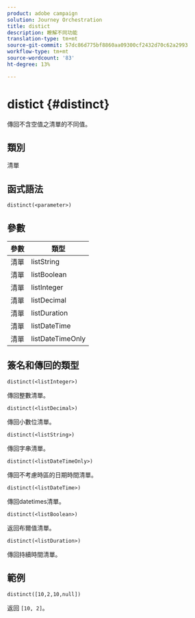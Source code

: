 ```yaml
---
product: adobe campaign
solution: Journey Orchestration
title: distict
description: 瞭解不同功能
translation-type: tm+mt
source-git-commit: 57dc86d775bf8860aa09300cf2432d70c62a2993
workflow-type: tm+mt
source-wordcount: '83'
ht-degree: 13%

---
```



# distict {#distinct}

傳回不含空值之清單的不同值。

## 類別

清單

## 函式語法

`distinct(<parameter>)`

## 參數

| 參數 | 類型 |
|-----------|------------------|
| 清單 | listString |
| 清單 | listBoolean |
| 清單 | listInteger |
| 清單 | listDecimal |
| 清單 | listDuration |
| 清單 | listDateTime |
| 清單 | listDateTimeOnly |

## 簽名和傳回的類型

`distinct(<listInteger>)`

傳回整數清單。

`distinct(<listDecimal>)`

傳回小數位清單。

`distinct(<listString>)`

傳回字串清單。

`distinct(<listDateTimeOnly>)`

傳回不考慮時區的日期時間清單。

`distinct(<listDateTime>)`

傳回datetimes清單。

`distinct(<listBoolean>)`

返回布爾值清單。

`distinct(<listDuration>)`

傳回持續時間清單。

## 範例

`distinct([10,2,10,null])`

返回 `[10, 2]`。
